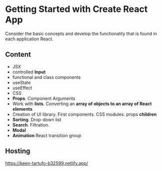 # Getting Started with Create React App

Consider the basic concepts and develop the functionality that is found in each application React.

## Content

- JSX
- controlled **Input**
- functional and class components
- useState
- useEffect
- CSS
- **Props**. Component Arguments
- Work with **lists**. Converting an **array of objects to an array of React elements**
- Creation of UI library. First components. CSS modules. props **children**
- **Sorting**. Drop-down list
- **Search**. Filtration.
- **Modal**
- **Animation** React transition group


## Hosting
https://keen-tartufo-b32599.netlify.app/ 
